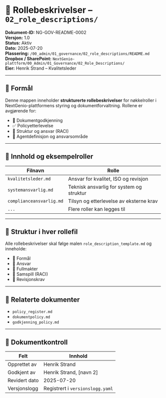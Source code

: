 # 👥 Rollebeskrivelser – `02_role_descriptions/`

**Dokument-ID:** NG-GOV-README-0002  
**Versjon:** 1.0  
**Status:** Aktiv  
**Dato:** 2025-07-20  
**Plassering:** `/00_admin/01_governance/02_role_descriptions/README.md`  
**Dropbox / SharePoint:** `NextGenio-plattform/00_Admin/01_Governance/02_Role_Descriptions/`  
**Eier:** Henrik Strand – Kvalitetsleder

---

## 🎯 Formål

Denne mappen inneholder **strukturerte rollebeskrivelser** for nøkkelroller i NextGenio-plattformens styring og dokumentforvaltning. Rollene er avgjørende for:
- 🧾 Dokumentgodkjenning
- ✅ Policyetterlevelse
- 📂 Struktur og ansvar (RACI)
- 🤖 Agentdefinisjon og ansvarsområde

---

## 📂 Innhold og eksempelroller

| Filnavn                | Rolle                              |
|-------------------------|-------------------------------------|
| `kvalitetsleder.md`     | Ansvar for kvalitet, ISO og revisjon|
| `systemansvarlig.md`    | Teknisk ansvarlig for system og struktur |
| `complianceansvarlig.md`| Tilsyn og etterlevelse av eksterne krav |
| `...`                   | Flere roller kan legges til         |

---

## 🧩 Struktur i hver rollefil

Alle rollebeskrivelser skal følge malen `role_description_template.md` og inneholde:
- 🎯 Formål
- 🔑 Ansvar
- 📘 Fullmakter
- 👥 Samspill (RACI)
- 🔄 Revisjonskrav

---

## 📎 Relaterte dokumenter

- `policy_register.md`
- `dokumentpolicy.md`
- `godkjenning_policy.md`

---

## 📄 Dokumentkontroll

| Felt             | Innhold                                       |
|------------------|-----------------------------------------------|
| Opprettet av     | Henrik Strand                                 |
| Godkjent av      | Henrik Strand, [navn 2]                       |
| Revidert dato    | 2025-07-20                                    |
| Versjonslogg     | Registrert i `versionslogg.yaml`              |

